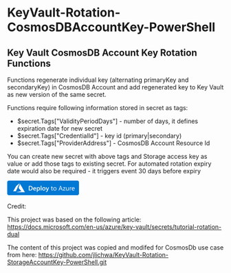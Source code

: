 # KeyVault-Rotation-CosmosDBAccountKey-PowerShell

## Key Vault CosmosDB Account Key Rotation Functions

Functions regenerate individual key (alternating primaryKey and secondaryKey) in CosmosDB Account and add regenerated key to Key Vault as new version of the same secret.

Functions require following information stored in secret as tags:
- $secret.Tags["ValidityPeriodDays"] - number of days, it defines expiration date for new secret
- $secret.Tags["CredentialId"] - key id (primary|secondary)
- $secret.Tags["ProviderAddress"] - CosmosDB Account Resource Id

You can create new secret with above tags and Storage access key as value or add those tags to existing secret. For automated rotation expiry date would also be required - it triggers event 30 days before expiry

<a href="https://portal.azure.com/#create/Microsoft.Template/uri/https%3A%2F%2Fraw.githubusercontent.com%2Fnidhunge%2FCosmosDBKeyAKVRotation%2Fmaster%2Fazuredeploy.json" target="_blank">
    <img src="https://raw.githubusercontent.com/Azure/azure-quickstart-templates/master/1-CONTRIBUTION-GUIDE/images/deploytoazure.png"/>
</a>



Credit:

This project was based on the following article: https://docs.microsoft.com/en-us/azure/key-vault/secrets/tutorial-rotation-dual

The content of this project was copied and modifed for CosmosDb use case from here: https://github.com/jlichwa/KeyVault-Rotation-StorageAccountKey-PowerShell.git 

